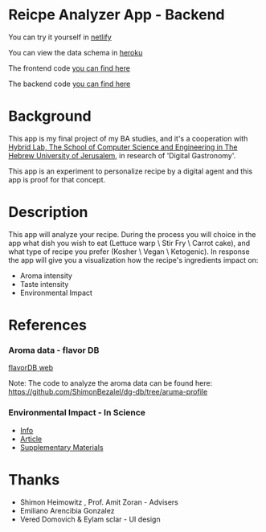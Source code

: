 # Reicpe Analyzer App - Backend

You can try it yourself in [netlify](https://tender-tesla-6d5acb.netlify.app/)

You can view the data schema in [heroku](https://dg-backend.herokuapp.com/)

The frontend code [you can find here](https://github.com/noamdom/dg-app/tree/frontend)

The backend code [you can find here](https://github.com/noamdom/dg-app/tree/backend)


#  Background
This app is my final project of my BA studies, and it's a cooperation 
with [Hybrid Lab, The School of Computer 
Science and Engineering in The Hebrew University of Jerusalem,](http://digitalgastronomy.co/)
in research of 'Digital Gastronomy'. 

This app is an experiment to personalize recipe by a digital agent and this app is proof 
for that concept.



# Description
This app will analyze your recipe.
During the process you will choice in the app what dish 
you wish to eat (Lettuce warp \ Stir Fry \ Carrot cake), and what type of recipe you 
prefer (Kosher \ Vegan \ Ketogenic). In response the app will give you  a visualization
 how the recipe's ingredients impact on:
* Aroma intensity
* Taste intensity
* Environmental Impact

# References
###  Aroma data - flavor DB
[flavorDB web](https://cosylab.iiitd.edu.in/flavordb/search)

Note: 
The code to analyze the aroma data can be found here: https://github.com/ShimonBezalel/dg-db/tree/aruma-profile 

###  Environmental Impact - In Science
* [Info](https://science.sciencemag.org/content/363/6429/eaaw9908)
* [Article](https://josephpoore.com/Science%20360%206392%20987%20-%20Accepted%20Manuscript.pdf)
* [Supplementary Materials](https://science.sciencemag.org/content/suppl/2018/05/30/360.6392.987.DC1)

### 

# Thanks
* Shimon Heimowitz , Prof. Amit Zoran - Advisers
* Emiliano Arencibia Gonzalez 
* Vered Domovich & Eylam sclar - UI design













